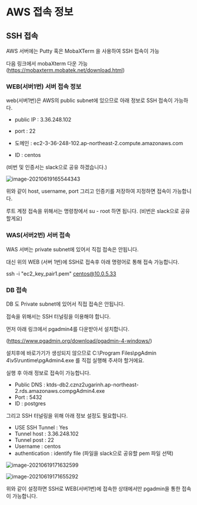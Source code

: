 # AWS 접속 정보



## SSH 접속

AWS 서버에는 Putty 혹은 MobaXTerm 을 사용하여 SSH 접속이 가능

다음 링크에서 mobaXterm 다운 가능 (https://mobaxterm.mobatek.net/download.html)

### WEB(서버1번) 서버 접속 정보

web(서버1번)은 AWS의 public subnet에 있으므로 아래 정보로 SSH 접속이 가능하다.

- public IP : 3.36.248.102

- port : 22

- 도메인 : ec2-3-36-248-102.ap-northeast-2.compute.amazonaws.com

- ID : centos

(비번 및 인증서는 slack으로 공유 하겠습니다.)

![image-20210619165544343](https://github.com/davidhungpill/ktwiz_doc/edit/main/src/image-20210619165544343.png)



위와 같이 host, username, port 그리고 인증키를 저장하여 지정하면 접속이 가능합니다.

루트 계정 접속을 위해서는 명령창에서 su - root 하면 됩니다. (비번은 slack으로 공유할게요)



### WAS(서버2번) 서버 접속

WAS 서버는 private subnet에 있어서 직접 접속은 안됩니다.

대신 위의 WEB (서버 1번)에 SSH로 접속후 아래 명령어로 통해 접속 가능합니다.

 ssh -i "ec2_key_pair1.pem" centos@10.0.5.33 



### DB 접속

DB 도 Private subnet에 있어서 직접 접속은 안됩니다.

접속을 위해서는 SSH 터널링을 이용해야 합니다.

먼저 아래 링크에서 pgadmin4를 다운받아서 설치합니다.

(https://www.pgadmin.org/download/pgadmin-4-windows/)

설치후에 바로가기가 생성되지 않으므로 C:\Program Files\pgAdmin 4\v5\runtime\pgAdmin4.exe 를 직접 실행해 주셔야 할거에요.

실행 후  아래 정보로 접속이 가능합니다.

- Public DNS : ktds-db2.cznz2ugarinh.ap-northeast-2.rds.amazonaws.compgAdmin4.exe
- Port : 5432
- ID : postgres

그리고 SSH 터널링을 위해 아래 정보 설정도 필요합니다.

- USE SSH Tunnel : Yes
- Tunnel host : 3.36.248.102
- Tunnel post : 22
- Username : centos
- authentication : identify file (파일을 slack으로 공유할 pem 파일 선택)

![image-20210619171632599](https://github.com/davidhungpill/ktwiz_doc/edit/main/src/image-20210619171632599.png)

![image-20210619171655292](https://github.com/davidhungpill/ktwiz_doc/edit/main/src/image-20210619171655292.png)

위와 같이 설정하면 SSH로 WEB(서버1번)에 접속한 상태에서만 pgadmin을 통한 접속이 가능합니다.





